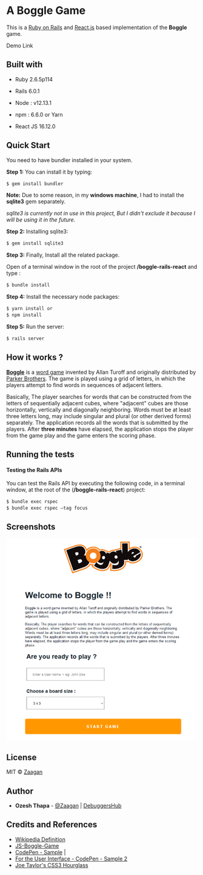 # A Boggle Game

This is a [Ruby on Rails](https://rubyonrails.org/) and [React.js](https://reactjs.org/) based implementation of the **Boggle** game.



Demo Link



## Built with

- Ruby 2.6.5p114

- Rails 6.0.1

- Node : v12.13.1 

- npm : 6.6.0 or Yarn

- React JS 16.12.0

  

## Quick Start

You need to have bundler installed in your system.

**Step 1:** You can install it by typing:

```bash
$ gem install bundler
```



**Note:**  Due to some reason, in my **windows machine**, I had to install the **sqlite3** gem separately.

*sqlite3 is currently not in use in this project, But I didn't exclude it because I will be using it in the future.*

**Step 2:** Installing sqlite3:

```bash
$ gem install sqlite3
```



**Step 3:** Finally, Install all the related package.

Open of a terminal window in the root of the project **/boggle-rails-react** and type :

```bash
$ bundle install
```



**Step 4:** Install the necessary node packages:

```bash
$ yarn install or 
$ npm install
```



**Step 5:** Run the server:

```bash
$ rails server
```



## How it works ?

[**Boggle**](https://en.wikipedia.org/wiki/Boggle) is a [word game](https://en.wikipedia.org/wiki/Word_game) invented by Allan Turoff and originally distributed by [Parker Brothers](https://en.wikipedia.org/wiki/Parker_Brothers). The game is played using a grid of letters, in which the players attempt to find words in sequences of adjacent letters. 



Basically, The player searches for words that can be constructed from the letters of sequentially adjacent cubes, where "adjacent" cubes are those  horizontally, vertically and diagonally neighboring. Words must be at  least three letters long, may include singular and plural (or other derived forms) separately. The application records all the words that is submitted by the players. After **three minutes** have elapsed, the application stops the player from the game play and the game enters the scoring phase. 



## Running the tests



#### Testing the Rails APIs

You can test the Rails API by executing the following code, in a terminal window, at the root of the (**/boggle-rails-react**) project:

```bash
$ bundle exec rspec
$ bundle exec rspec –tag focus
```



## Screenshots

![Home Page](resources\home.png)





## License

MIT © [Zaagan](https://github.com/zaagan) 



## Author

- **Ozesh Thapa** - [@Zaagan](https://github.com/zaagan)  | [DebuggersHub](https://www.debuggershub.com/)



## Credits and References

- [Wikipedia Definition](https://en.wikipedia.org/wiki/Boggle)
- [JS-Boggle-Game](https://github.com/zhouyuhang/JS-Boggle-Game)
- [CodePen - Sample](https://codepen.io/jbalesteri/pen/yYeozq) |
- [For the User Interface - CodePen - Sample 2](https://codesandbox.io/s/github/leannezhang/boggle-game/tree/master/?from-embed)
- [Joe Taylor's CSS3 Hourglass](https://codepen.io/joekarma/pen/gjxyF)

